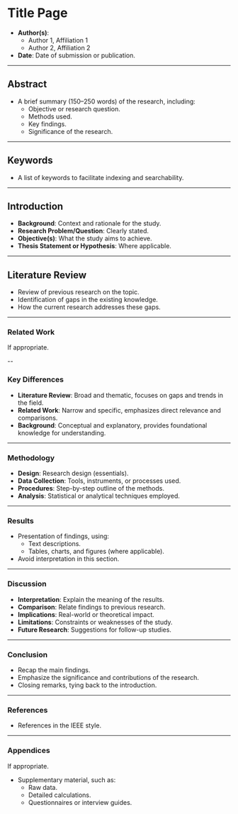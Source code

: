 # **Title Page**

- **Author(s)**:
    - Author 1, Affiliation 1
    - Author 2, Affiliation 2
- **Date**: Date of submission or publication.

---
## **Abstract**
- A brief summary (150–250 words) of the research, including:
  - Objective or research question.
  - Methods used.
  - Key findings.
  - Significance of the research.

---
## **Keywords**
- A list of keywords to facilitate indexing and searchability.

---
## **Introduction**
- **Background**: Context and rationale for the study.
- **Research Problem/Question**: Clearly stated.
- **Objective(s)**: What the study aims to achieve.
- **Thesis Statement or Hypothesis**: Where applicable.

---
## **Literature Review**
- Review of previous research on the topic.
- Identification of gaps in the existing knowledge.
- How the current research addresses these gaps.

---
### **Related Work**

If appropriate.

--

### **Key Differences**
- **Literature Review**: Broad and thematic, focuses on gaps and trends in the field.
- **Related Work**: Narrow and specific, emphasizes direct relevance and comparisons.
- **Background**: Conceptual and explanatory, provides foundational knowledge for understanding.


---
### **Methodology**
- **Design**: Research design (essentials).
- **Data Collection**: Tools, instruments, or processes used.
- **Procedures**: Step-by-step outline of the methods.
- **Analysis**: Statistical or analytical techniques employed.

---
### **Results**
- Presentation of findings, using:
  - Text descriptions.
  - Tables, charts, and figures (where applicable).
- Avoid interpretation in this section.

---
### **Discussion**
- **Interpretation**: Explain the meaning of the results.
- **Comparison**: Relate findings to previous research.
- **Implications**: Real-world or theoretical impact.
- **Limitations**: Constraints or weaknesses of the study.
- **Future Research**: Suggestions for follow-up studies.

---
### **Conclusion**
- Recap the main findings.
- Emphasize the significance and contributions of the research.
- Closing remarks, tying back to the introduction.

---
### **References**
- References in the IEEE style.

---
### **Appendices**

If appropriate.

- Supplementary material, such as:
  - Raw data.
  - Detailed calculations.
  - Questionnaires or interview guides.